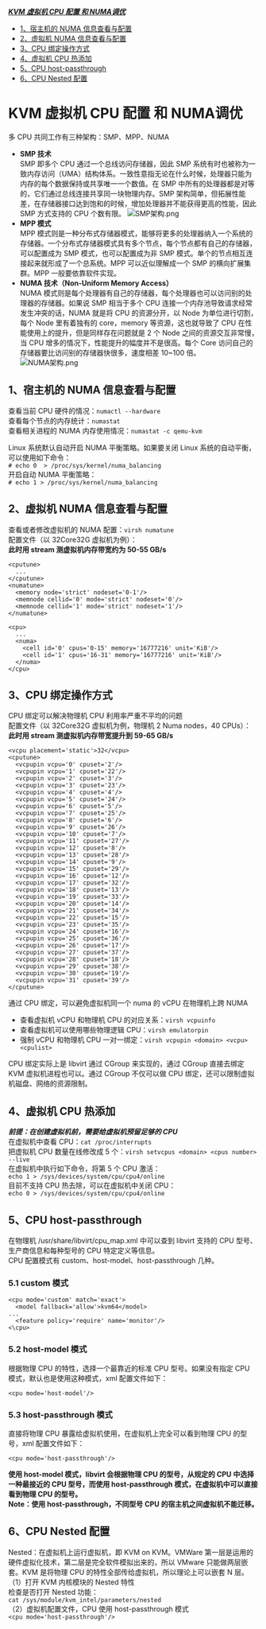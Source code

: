 ***[KVM 虚拟机 CPU 配置 和 NUMA调优](https://github.com/Leanna-Lee/MyNotes/blob/master/Virtualization/KVM%E8%99%9A%E6%8B%9F%E6%9C%BACPU%E9%85%8D%E7%BD%AE%E5%92%8CNUMA%E8%B0%83%E4%BC%98.md#kvm-%E8%99%9A%E6%8B%9F%E6%9C%BA-cpu-%E9%85%8D%E7%BD%AE-%E5%92%8C-numa%E8%B0%83%E4%BC%98)***
- [1、宿主机的 NUMA 信息查看与配置](https://github.com/Leanna-Lee/MyNotes/blob/master/Virtualization/KVM%E8%99%9A%E6%8B%9F%E6%9C%BACPU%E9%85%8D%E7%BD%AE%E5%92%8CNUMA%E8%B0%83%E4%BC%98.md#1%E5%AE%BF%E4%B8%BB%E6%9C%BA%E7%9A%84-numa-%E4%BF%A1%E6%81%AF%E6%9F%A5%E7%9C%8B%E4%B8%8E%E9%85%8D%E7%BD%AE)  
- [2、虚拟机 NUMA 信息查看与配置](https://github.com/Leanna-Lee/MyNotes/blob/master/Virtualization/KVM%E8%99%9A%E6%8B%9F%E6%9C%BACPU%E9%85%8D%E7%BD%AE%E5%92%8CNUMA%E8%B0%83%E4%BC%98.md#2%E8%99%9A%E6%8B%9F%E6%9C%BA-numa-%E4%BF%A1%E6%81%AF%E6%9F%A5%E7%9C%8B%E4%B8%8E%E9%85%8D%E7%BD%AE)  
- [3、CPU 绑定操作方式](https://github.com/Leanna-Lee/MyNotes/blob/master/Virtualization/KVM%E8%99%9A%E6%8B%9F%E6%9C%BACPU%E9%85%8D%E7%BD%AE%E5%92%8CNUMA%E8%B0%83%E4%BC%98.md#3cpu-%E7%BB%91%E5%AE%9A%E6%93%8D%E4%BD%9C%E6%96%B9%E5%BC%8F)  
- [4、虚拟机 CPU 热添加](https://github.com/Leanna-Lee/MyNotes/blob/master/Virtualization/KVM%E8%99%9A%E6%8B%9F%E6%9C%BACPU%E9%85%8D%E7%BD%AE%E5%92%8CNUMA%E8%B0%83%E4%BC%98.md#4%E8%99%9A%E6%8B%9F%E6%9C%BA-cpu-%E7%83%AD%E6%B7%BB%E5%8A%A0)  
- [5、CPU host-passthrough](https://github.com/Leanna-Lee/MyNotes/blob/master/Virtualization/KVM%E8%99%9A%E6%8B%9F%E6%9C%BACPU%E9%85%8D%E7%BD%AE%E5%92%8CNUMA%E8%B0%83%E4%BC%98.md#5cpu-host-passthrough)
- [6、CPU Nested 配置](https://github.com/Leanna-Lee/MyNotes/blob/master/Virtualization/KVM%E8%99%9A%E6%8B%9F%E6%9C%BACPU%E9%85%8D%E7%BD%AE%E5%92%8CNUMA%E8%B0%83%E4%BC%98.md#6cpu-nested-%E9%85%8D%E7%BD%AE)
# KVM 虚拟机 CPU 配置 和 NUMA调优
多 CPU 共同工作有三种架构：SMP、MPP、NUMA  
- **SMP 技术**   
  SMP 即多个 CPU 通过一个总线访问存储器，因此 SMP 系统有时也被称为一致内存访问（UMA）结构体系。一致性意指无论在什么时候，处理器只能为内存的每个数据保持或共享唯一一个数值。在 SMP 中所有的处理器都是对等的，它们通过总线连接共享同一块物理内存。SMP 架构简单，但拓展性能差，在存储器接口达到饱和的时候，增加处理器并不能获得更高的性能，因此 SMP 方式支持的 CPU 个数有限。
![SMP架构.png](https://github.com/Leanna-Lee/MyNotes/blob/master/Virtualization/image/SMP%E6%9E%B6%E6%9E%84.png)
- **MPP 模式**   
  MPP 模式则是一种分布式存储器模式，能够将更多的处理器纳入一个系统的存储器。一个分布式存储器模式具有多个节点，每个节点都有自己的存储器，可以配置成为 SMP 模式，也可以配置成为非 SMP 模式。单个的节点相互连接起来就形成了一个总系统。MPP 可以近似理解成一个 SMP 的横向扩展集群。MPP 一般要依靠软件实现。
- **NUMA 技术（Non-Uniform Memory Access）**     
  NUMA 模式则是每个处理器有自己的存储器，每个处理器也可以访问别的处理器的存储器。如果说 SMP 相当于多个 CPU 连接一个内存池导致请求经常发生冲突的话，NUMA 就是将 CPU 的资源分开，以 Node 为单位进行切割，每个 Node 里有着独有的 core，memory 等资源，这也就导致了 CPU 在性能使用上的提升，但是同样存在问题就是 2 个 Node 之间的资源交互非常慢，当 CPU 增多的情况下，性能提升的幅度并不是很高。每个 Core 访问自己的存储器要比访问别的存储器快很多，速度相差 10~100 倍。
![NUMA架构.png](https://github.com/Leanna-Lee/MyNotes/blob/master/Virtualization/image/NUMA%E6%9E%B6%E6%9E%84.png)   
## 1、宿主机的 NUMA 信息查看与配置  
查看当前 CPU 硬件的情况：`numactl --hardware`  
查看每个节点的内存统计：`numastat`  
查看相关进程的 NUMA 内存使用情况：`numastat -c qemu-kvm`  

Linux 系统默认自动开启 NUMA 平衡策略。如果要关闭 Linux 系统的自动平衡，可以使用如下命令：  
`# echo 0  > /proc/sys/kernel/numa_balancing`    
开启自动 NUMA 平衡策略：  
`# echo 1 > /proc/sys/kernel/numa_balancing`  
## 2、虚拟机 NUMA 信息查看与配置  
查看或者修改虚拟机的 NUMA 配置：`virsh numatune`  
配置文件（以 32Core32G 虚拟机为例）：  
**此时用 stream 测虚拟机内存带宽约为 50-55 GB/s**    
```
<cputune>  
  ...   
</cputune>  
<numatune>  
  <memory node='strict' nodeset='0-1'/>  
  <memnode cellid='0' mode='strict' nodeset='0'/>
  <memnode cellid='1' mode='strict' nodeset='1'/>
</numatune>  

<cpu>  
  ...  
  <numa>  
    <cell id='0' cpus='0-15' memory='16777216' unit='KiB'/>  
    <cell id='1' cpus='16-31' memory='16777216' unit='KiB'/>   
  </numa>  
</cpu>
```  
## 3、CPU 绑定操作方式  
CPU 绑定可以解决物理机 CPU 利用率严重不平均的问题  
配置文件（以 32Core32G 虚拟机为例，物理机 2 Numa nodes，40 CPUs）：  
**此时用 stream 测虚拟机内存带宽提升到 59-65 GB/s**  
```
<vcpu placement='static'>32</vcpu>  
<cputune>   
  <vcpupin vcpu='0' cpuset='2'/>  
  <vcpupin vcpu='1' cpuset='22'/>  
  <vcpupin vcpu='2' cpuset='3'/>  
  <vcpupin vcpu='3' cpuset='23'/>  
  <vcpupin vcpu='4' cpuset='4'/>  
  <vcpupin vcpu='5' cpuset='24'/>  
  <vcpupin vcpu='6' cpuset='5'/>  
  <vcpupin vcpu='7' cpuset='25'/>  
  <vcpupin vcpu='8' cpuset='6'/>  
  <vcpupin vcpu='9' cpuset='26'/>  
  <vcpupin vcpu='10' cpuset='7'/>  
  <vcpupin vcpu='11' cpuset='27'/>  
  <vcpupin vcpu='12' cpuset='8'/>  
  <vcpupin vcpu='13' cpuset='28'/>  
  <vcpupin vcpu='14' cpuset='9'/>  
  <vcpupin vcpu='15' cpuset='29'/>  
  <vcpupin vcpu='16' cpuset='12'/>  
  <vcpupin vcpu='17' cpuset='32'/>  
  <vcpupin vcpu='18' cpuset='13'/>  
  <vcpupin vcpu='19' cpuset='33'/>  
  <vcpupin vcpu='20' cpuset='14'/>  
  <vcpupin vcpu='21' cpuset='34'/>  
  <vcpupin vcpu='22' cpuset='15'/>  
  <vcpupin vcpu='23' cpuset='35'/>  
  <vcpupin vcpu='24' cpuset='16'/>  
  <vcpupin vcpu='25' cpuset='36'/>  
  <vcpupin vcpu='26' cpuset='17'/>  
  <vcpupin vcpu='27' cpuset='37'/>  
  <vcpupin vcpu='28' cpuset='18'/>  
  <vcpupin vcpu='29' cpuset='38'/>  
  <vcpupin vcpu='30' cpuset='19'/>  
  <vcpupin vcpu='31' cpuset='39'/>  
</cputune>
```  
通过 CPU 绑定，可以避免虚拟机同一个 numa 的 vCPU 在物理机上跨 NUMA   
- 查看虚拟机 vCPU 和物理机 CPU 的对应关系：`virsh vcpuinfo`  
- 查看虚拟机可以使用哪些物理逻辑 CPU：`virsh emulatorpin`  
- 强制 vCPU 和物理机 CPU 一对一绑定：`virsh vcpupin <domain> <vcpu> <cpulist>`    
  
CPU 绑定实际上是 libvirt 通过 CGroup 来实现的，通过 CGroup 直接去绑定 KVM 虚拟机进程也可以。通过 CGroup 不仅可以做 CPU 绑定，还可以限制虚拟机磁盘、网络的资源限制。  
## 4、虚拟机 CPU 热添加
***前提：在创建虚拟机前，需要给虚拟机预留足够的 CPU***  
在虚拟机中查看 CPU：`cat /proc/interrupts`  
把虚拟机 CPU 数量在线修改成 5 个：`virsh setvcpus <domain> <cpus number> --live`  
在虚拟机中执行如下命令，将第 5 个 CPU 激活：  
`echo 1 > /sys/devices/system/cpu/cpu4/online`  
目前不支持 CPU 热去除，可以在虚拟机中关闭 CPU：  
`echo 0 > /sys/devices/system/cpu/cpu4/online`  
## 5、CPU host-passthrough  
在物理机 /usr/share/libvirt/cpu_map.xml 中可以查到 libvirt 支持的 CPU 型号、生产商信息和每种型号的 CPU 特定定义等信息。  
CPU 配置模式有 custom、host-model、host-passthrough 几种。  
### 5.1 custom 模式  
```
<cpu mode='custom' match='exact'>
  <model fallback='allow'>kvm64</model>
...
  <feature policy='require' name='monitor'/>
<\cpu>
```
### 5.2 host-model 模式  
根据物理 CPU 的特性，选择一个最靠近的标准 CPU 型号。如果没有指定 CPU 模式，默认也是使用这种模式，xml 配置文件如下：  
```
<cpu mode='host-model'/>
```
### 5.3 host-passthrough 模式
直接将物理 CPU 暴露给虚拟机使用，在虚拟机上完全可以看到物理 CPU 的型号，xml 配置文件如下：  
```
<cpu mode='host-passthrough'/>
```  
**使用 host-model 模式，libvirt 会根据物理 CPU 的型号，从规定的
 CPU 中选择一种最接近的 CPU 型号，而使用 host-passthrough 模式，在虚拟机中可以直接看到物理 CPU 的型号。**  
**Note：使用 host-passthrough，不同型号 CPU 的宿主机之间虚拟机不能迁移。**  
## 6、CPU Nested 配置  
Nested：在虚拟机上运行虚拟机，即 KVM on KVM。VMWare 第一层是运用的硬件虚拟化技术，第二层是完全软件模拟出来的，所以 VMware 只能做两层嵌套。KVM 是将物理 CPU 的特性全部传给虚拟机，所以理论上可以嵌套 N 层。  
（1）打开 KVM 内核模块的 Nested 特性  
检查是否打开 Nested 功能：  
`cat /sys/module/kvm_intel/parameters/nested`  
（2）虚拟机配置文件，CPU 使用 host-passthrough 模式  
`<cpu mode='host-passthrough'/>`